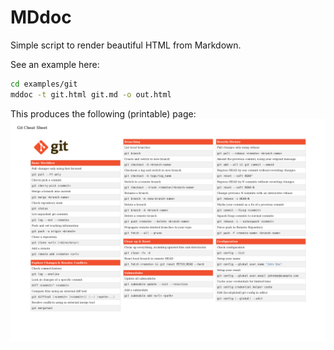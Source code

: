 # MDdoc

Simple script to render beautiful HTML from Markdown.

See an example here:

```bash
cd examples/git
mddoc -t git.html git.md -o out.html
```

This produces the following (printable) page:
![Git cheat-sheet](examples/git-cheat-sheet.png)
